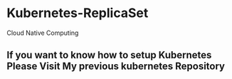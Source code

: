 # Kubernetes-ReplicaSet
Cloud Native Computing

## If you want to know how to setup Kubernetes Please Visit My previous kubernetes Repository

